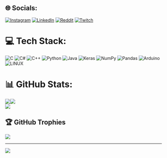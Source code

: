 
## 🌐 Socials:
[![Instagram](https://img.shields.io/badge/Instagram-%23E4405F.svg?logo=Instagram&logoColor=white)](https://instagram.com/semihseymen97) [![LinkedIn](https://img.shields.io/badge/LinkedIn-%230077B5.svg?logo=linkedin&logoColor=white)](https://linkedin.com/in/seymensemih) [![Reddit](https://img.shields.io/badge/Reddit-%23FF4500.svg?logo=Reddit&logoColor=white)](https://reddit.com/user/pomegnarate) [![Twitch](https://img.shields.io/badge/Twitch-%239146FF.svg?logo=Twitch&logoColor=white)](https://twitch.tv/pomegnarate) 

# 💻 Tech Stack:
![C](https://img.shields.io/badge/c-%2300599C.svg?style=for-the-badge&logo=c&logoColor=white) ![C#](https://img.shields.io/badge/c%23-%23239120.svg?style=for-the-badge&logo=c-sharp&logoColor=white) ![C++](https://img.shields.io/badge/c++-%2300599C.svg?style=for-the-badge&logo=c%2B%2B&logoColor=white) ![Python](https://img.shields.io/badge/python-3670A0?style=for-the-badge&logo=python&logoColor=ffdd54) ![Java](https://img.shields.io/badge/java-%23ED8B00.svg?style=for-the-badge&logo=java&logoColor=white) ![Keras](https://img.shields.io/badge/Keras-%23D00000.svg?style=for-the-badge&logo=Keras&logoColor=white) ![NumPy](https://img.shields.io/badge/numpy-%23013243.svg?style=for-the-badge&logo=numpy&logoColor=white) ![Pandas](https://img.shields.io/badge/pandas-%23150458.svg?style=for-the-badge&logo=pandas&logoColor=white) ![Arduino](https://img.shields.io/badge/-Arduino-00979D?style=for-the-badge&logo=Arduino&logoColor=white) ![LINUX](https://img.shields.io/badge/Linux-FCC624?style=for-the-badge&logo=linux&logoColor=black)
# 📊 GitHub Stats:
![](https://github-readme-stats.vercel.app/api?username=seymensemih&theme=tokyonight&hide_border=false&include_all_commits=true&count_private=false)![](https://github-readme-stats.vercel.app/api/top-langs/?username=seymensemih&theme=tokyonight&hide_border=false&include_all_commits=true&count_private=false)<br/>
![](https://github-readme-streak-stats.herokuapp.com/?user=seymensemih&theme=tokyonight&hide_border=false)<br/>


## 🏆 GitHub Trophies
![](https://github-profile-trophy.vercel.app/?username=seymensemih&theme=tokyonight&no-frame=false&no-bg=true&margin-w=4)

---
[![](https://visitcount.itsvg.in/api?id=seymensemih&icon=0&color=0)](https://visitcount.itsvg.in)
